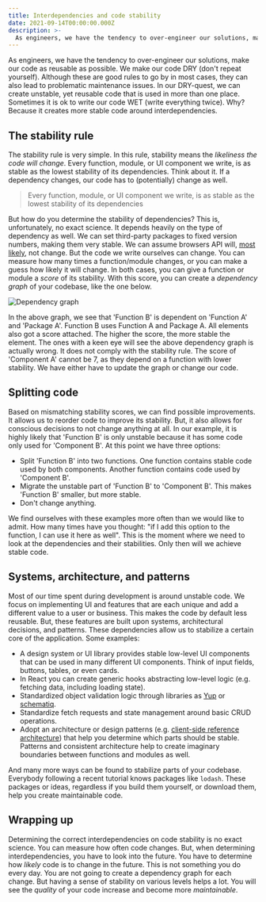 ```yaml
---
title: Interdependencies and code stability
date: 2021-09-14T00:00:00.000Z
description: >-
  As engineers, we have the tendency to over-engineer our solutions, make our code as reusable as possible. We make our code DRY. But in this quest, we often create unstable code. 
---
```


As engineers, we have the tendency to over-engineer our solutions, make our code as reusable as possible. We make our code DRY (don't repeat yourself). Although these are good rules to go by in most cases, they can also lead to problematic maintenance issues. In our DRY-quest, we can create unstable, yet reusable code that is used in more than one place. Sometimes it is ok to write our code WET (write everything twice). Why? Because it creates more stable code around interdependencies. 

## The stability rule
The stability rule is very simple. In this rule, stability means the *likeliness the code will change*. Every function, module, or UI component we write, is as stable as the lowest stability of its dependencies. Think about it. If a dependency changes, our code has to (potentially) change as well. 

> Every function, module, or UI component we write, is as stable as the lowest stability of its dependencies

But how do you determine the stability of dependencies? This is, unfortunately, no exact science. It depends heavily on the type of dependency as well. We can set third-party packages to fixed version numbers, making them very stable. We can assume browsers API will, [most likely](https://www.techradar.com/news/google-reverses-embarrassing-website-breaking-chrome-update), not change. But the code we write ourselves can change. You can measure how many times a function/module changes, or you can make a guess how likely it will change. In both cases, you can give a function or module a *score* of its stability. With this score, you can create a *dependency graph* of your codebase, like the one below. 

![Dependency graph](/img/dependency-graph.png)

In the above graph, we see that 'Function B' is dependent on 'Function A' and 'Package A'. Function B uses Function A and Package A. All elements also got a score attached. The higher the score, the more stable the element. The ones with a keen eye will see the above dependency graph is actually wrong. It does not comply with the stability rule. The score of 'Component A' cannot be 7, as they depend on a function with lower stability. We have either have to update the graph or change our code. 

## Splitting code
Based on mismatching stability scores, we can find possible improvements. It allows us to reorder code to improve its stability. But, it also allows for conscious decisions to not change anything at all. In our example, it is highly likely that 'Function B' is only unstable because it has some code only used for 'Component B'. At this point we have three options:

- Split 'Function B' into two functions. One function contains stable code used by both components. Another function contains code used by 'Component B'.
- Migrate the unstable part of 'Function B' to 'Component B'. This makes 'Function B' smaller, but more stable. 
- Don't change anything.

We find ourselves with these examples more often than we would like to admit. How many times have you thought: "if I add this option to the function, I can use it here as well". This is the moment where we need to look at the dependencies and their stabilities. Only then will we achieve stable code. 

## Systems, architecture, and patterns
Most of our time spent during development is around unstable code. We focus on implementing UI and features that are each unique and add a different value to a user or business. This makes the code by default less reusable. But, these features are built upon systems, architectural decisions, and patterns. These dependencies allow us to stabilize a certain core of the application. Some examples: 

- A design system or UI library provides stable low-level UI components that can be used in many different UI components. Think of input fields, buttons, tables, or even cards. 
- In React you can create generic hooks abstracting low-level logic (e.g. fetching data, including loading state). 
- Standardized object validation logic through libraries as [Yup](https://github.com/jquense/yup) or [schematiq](https://github.com/crinklesio/schematiq#object-validation). 
- Standardize fetch requests and state management around basic CRUD operations. 
- Adopt an architecture or design patterns (e.g. [client-side reference architecture](https://github.com/crinklesio/reference-architecture)) that help you determine which parts should be stable. Patterns and consistent architecture help to create imaginary boundaries between functions and modules as well. 

And many more ways can be found to stabilize parts of your codebase. Everybody following a recent tutorial knows packages like `lodash`. These packages or ideas, regardless if you build them yourself, or download them, help you create maintainable code. 

## Wrapping up

Determining the correct interdependencies on code stability is no exact science. You can measure how often code changes. But, when determining interdependencies, you have to look into the future. You have to determine how *likely* code is to change in the future. This is not something you do every day. You are not going to create a dependency graph for each change. But having a sense of stability on various levels helps a lot. You will see the *quality* of your code increase and become more *maintainable*.
